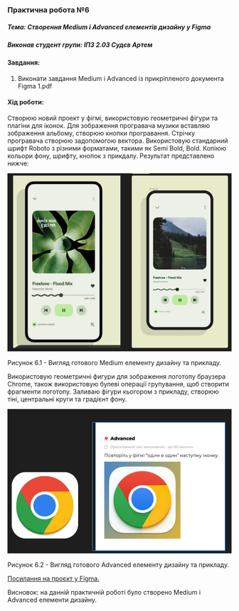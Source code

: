 ### Практична робота №6

##### Тема: Створення Medium і Advanced елементів дизайну у Figma

##### Виконав студент групи: ІПЗ 2.03 Судєв Артем

#### Завдання:
1. Виконати завдання Medium і Advanced із прикріпленого документа Figma 1.pdf

#### Хід роботи:
Створюю новий проект у фігмі, використовую геометричні фігури та плагіни для іконок. Для зображення програвача музики вставляю зображення альбому, створюю кнопки програвання. Стрічку програвача створюю задопомогою вектора. Використовую стандарний шрифт Roboto з різними форматами, такими як Semi Bold, Bold. Копіюю кольори фону, шрифту, кнопок з прикдалу. Результат представлено нижче:

![](https://github.com/CookieYup/design/blob/main/workshop_6/result%201.jpg?raw=true)

Рисунок 6.1 - Вигляд готового Medium елементу дизайну та прикладу.

Використовую геометричні фигури для зображення логотопу браузера Chrome, також використовую булеві операції групування, щоб створити фрагменти логотопу. Заливаю фігури кьогором з прикладу, створюю тіні, центральні круги та градієнт фону. 

![](https://github.com/CookieYup/design/blob/main/workshop_6/result%202.jpg?raw=true)

Рисунок 6.2 - Вигляд готового Advanced елементу дизайну та прикладу.

[Посилання на проєкт у Figma. ](https://www.figma.com/design/gzQdtZSlLHwdTJNSQzPn4k/lab-6?t=pdY7OErIbC3oXEKp-0) 

Висновок: на данній практичній роботі було створено Medium і Advanced елементи дизайну. 
